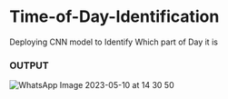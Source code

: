 # Time-of-Day-Identification
Deploying CNN model to Identify Which part of Day it is

### OUTPUT
![WhatsApp Image 2023-05-10 at 14 30 50](https://github.com/GOVINDFROMINDIA/Time-of-Day-Identification/assets/79012314/99ceaaa6-e6ec-43c8-b236-ae2f143d3a41)
